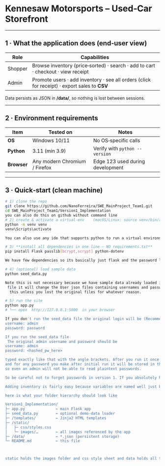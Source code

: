 ﻿# Kennesaw Motorsports – Used‑Car Storefront  

---

## 1 · What the application does (end‑user view)

| Role | Capabilities |
|------|--------------|
| Shopper | Browse inventory (price‑sorted) · search · add to cart · checkout · view receipt |
| Admin   | Promote users · add inventory · see all orders (click for receipt) · export sales to **CSV** |

Data persists as JSON in **/data/**, so nothing is lost between sessions.

---

## 2 · Environment requirements

| Item    | Tested on | Notes |
|---------|-----------|-------|
| **OS**  | Windows 10/11| No OS‑specific calls |
| **Python** | 3.11 (min 3.9) | Verify with `python --version` |
| **Browser** | Any modern Chromium / Firefox | Edge 123 used during development |

---

## 3 · Quick‑start (clean machine)

```bash
# 1) clone the repo
git clone https://github.com/NanoFerreira/SWE_MainProject_Team1.git
cd SWE_MainProject_Team1/Version1_Implementation
you can also do this on github without command line
# 2) create & activate a virtual‑env    (macOS/Linux: source venv/bin/activate)
python -m venv venv
venv\Scripts\activate

You can also use any ide that supports python to run a virtual environment.

# 3) **install all dependencies in one line – NO requirements.txt**
pip install Flask passlib[bcrypt,scrypt] python-dotenv

We have few dependencies so its basically just flask and the password library as long as you have python installed.

# 4) (optional) load sample data
python seed_data.py

Note this is not necessary because we have sample data already loaded in the json files in github. If you run the seed_data.py
 file it will change the User json files containing usernames and passwords among other data. I would reccomend not doing
  this unless you lost the original files for whatever reason.

# 5) run the site
python app.py
# └── open  http://127.0.0.1:5000  in your browser

If you don't run the seed_data file the original login will be (Recommended) 
username: admin
password: password

If you run the seed_data file
 The original admin username and password should be 
username: admin
password: <hashed_pw_here>

typed exactly like that with the angle brackets. After you run it once 
and for any password you make after initial run it will be stored in the user.json file but it will be a hashed version 
so even an admin will not be able to read plaintext passwords. 

So be careful not to forget passwords in version 1. If you absolutely have to you can edit the user.json manually to type in a password in plaintext which will then get hashed at next run of the app.py file. 

Adding inventory is fairly easy because variables are named well just be aware that prices are stored in cents not dollars and images need to be provided in the /static/image folder. 

here is what your folder hierarchy should look like 

Version1_Implementation/
├─ app.py              ← main Flask app
├─ seed_data.py        ← optional demo‑data loader
├─ /templates/         ← Jinja2 HTML templates
├─ /static/
│   ├─ css/styles.css
│   └─ images/…        ← all images referenced by the app
├─ /data/              ← *.json (persistent storage)
└─ README.md           ← this file



static holds the images folder and css style sheet and data holds all the json files it should be pretty clear and laid out correctly the way we uploaded it on github but if anything changes it or it fails to clone correctly this is how the files should be arranged 
